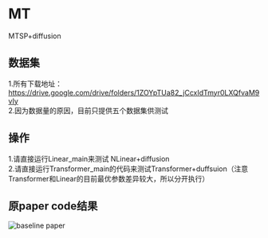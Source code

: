 # MT
MTSP+diffusion

## 数据集
1.所有下载地址：https://drive.google.com/drive/folders/1ZOYpTUa82_jCcxIdTmyr0LXQfvaM9vIy <br>
2.因为数据量的原因，目前只提供五个数据集供测试 <br>

## 操作
1.请直接运行Linear_main来测试 NLinear+diffusion <br>
2.请直接运行Transformer_main的代码来测试Transformer+duffsuion（注意Transformer和Linear的目前最优参数差异较大，所以分开执行） <br>


## 原paper code结果

![baseline paper](https://github.com/cure-lab/LTSF-Linear/blob/main/pics/Mul-results.png?raw=true)  
